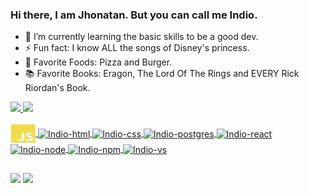 ### Hi there, I am Jhonatan. But you can call me Indio.

- 🌱 I’m currently learning the basic skills to be a good dev.
- ⚡ Fun fact: I know ALL the songs of Disney's princess.
- 🍖 Favorite Foods: Pizza and Burger.
- 📚 Favorite Books: Eragon, The Lord Of The Rings and EVERY Rick Riordan's Book.

 <div>
  <a href="https://github.com/IndioBR/">
  <img height="180em" src="https://github-readme-stats.vercel.app/api?username=IndioBR&show_icons=true&theme=dark&include_all_commits=true&count_private=true"/>
  <img height="180em" src="https://github-readme-stats.vercel.app/api/top-langs/?username=IndioBR&layout=compact&langs_count=7&theme=dark"/>
</div>
<div style="display: inline_block"><br>
  <img align="center" alt="Indio-JS" height="30" width="40" src="https://raw.githubusercontent.com/devicons/devicon/master/icons/javascript/javascript-plain.svg">
  <img align="center" alt="Indio-html" height="30" width="40" src="https://cdn.jsdelivr.net/gh/devicons/devicon/icons/html5/html5-original.svg" />
  <img align="center" alt="Indio-css" height="30" width="40" src="https://cdn.jsdelivr.net/gh/devicons/devicon/icons/css3/css3-original.svg" />
  <img align="center" alt="Indio-postgres" height="30" width="40" src="https://cdn.jsdelivr.net/gh/devicons/devicon/icons/postgresql/postgresql-original.svg" />
  <img align="center" alt="Indio-react" height="30" width="40" src="https://cdn.jsdelivr.net/gh/devicons/devicon/icons/react/react-original.svg" />
  <img align="center" alt="Indio-node" height="30" width="40" src="https://cdn.jsdelivr.net/gh/devicons/devicon/icons/nodejs/nodejs-original.svg" />
  <img align="center" alt="Indio-npm" height="30" width="40" src="https://cdn.jsdelivr.net/gh/devicons/devicon/icons/npm/npm-original-wordmark.svg" />
  <img align="center" alt="Indio-vs" height="30" width="40" src="https://cdn.jsdelivr.net/gh/devicons/devicon/icons/visualstudio/visualstudio-plain.svg" />
<div>

  ##
  
<div>
  <a href = "mailto:contact.jonatasdev@gmail.com"><img src="https://img.shields.io/badge/-Gmail-%23333?style=for-the-badge&logo=gmail&logoColor=white" target="_blank"></a>
  <a href="https://www.linkedin.com/in/devIndio" target="_blank"><img src="https://img.shields.io/badge/-LinkedIn-%230077B5?style=for-the-badge&logo=linkedin&logoColor=white" target="_blank"></a>
 
  <div>
